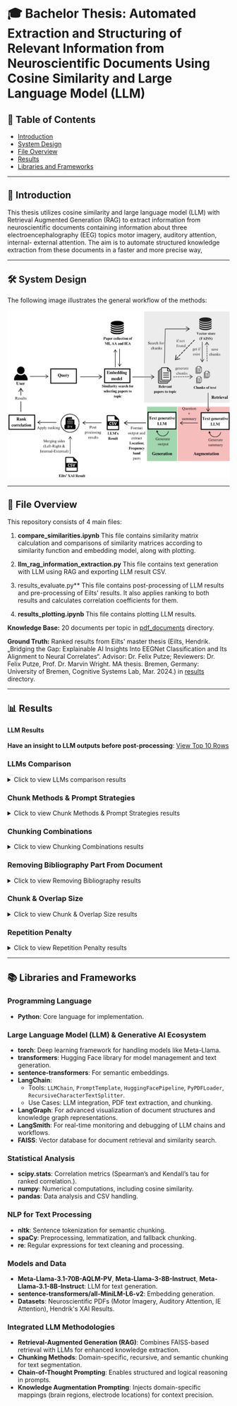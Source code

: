 # 🎓 Bachelor Thesis: Automated Extraction and Structuring of Relevant Information from Neuroscientific Documents Using Cosine Similarity and Large Language Model (LLM)

## 📑 Table of Contents
- [Introduction](#introduction)
- [System Design](#system-design)
- [File Overview](#file-overview)
- [Results](#results)
- [Libraries and Frameworks](#libraries-and-frameworks)

---

## 📘 Introduction
This thesis utilizes cosine similarity and large language model (LLM) with Retrieval Augmented Generation (RAG) to extract information from neuroscientific documents containing information about three electroencephalography (EEG) topics motor imagery, auditory attention, internal- external attention. The aim is to automate structured knowledge extraction from these documents in a faster and more precise way,

---

## 🛠️ System Design

The following image illustrates the general workflow of the methods:

![System Design](images/diagram.png)

---

## 📁 File Overview

This repository consists of 4 main files:

1. **compare_similarities.ipynb**
This file contains similarity matrix calculation and comparisons of similarity matrices according to similarity function and embedding model, along with plotting.

2. **llm_rag_information_extraction.py**
This file contains text generation with LLM using RAG and exporting LLM result CSV.

3. results_evaluate.py**
This file contains post-processing of LLM results and pre-processing of Eilts' results. It also applies ranking to both results and calculates correlation coefficients for them.

4. **results_plotting.ipynb**
This file contains plotting LLM results.

**Knowledge Base:** 20 documents per topic in [pdf_documents](./data/pdf_documents) directory.

**Ground Truth:** Ranked results from Eilts' master thesis (Eilts, Hendrik. „Bridging the Gap: Explainable AI Insights Into EEGNet Classification and Its Alignment to Neural Correlates“. Advisor: Dr. Felix Putze; Reviewers: Dr. Felix Putze, Prof. Dr. Marvin Wright. MA thesis. Bremen, Germany: University of Bremen, Cognitive Systems Lab, Mar. 2024.) in [results](./data/results/ground_truth) directory.

---

## 📊 Results

#### LLM Results
**Have an insight to LLM outputs before post-processing**: 
[View Top 10 Rows](data/results/LLM_output.md)

### LLMs Comparison

<details>
<summary>Click to view LLMs comparison results</summary>

![LLM Models Comparison for AA](images/llm-models-AA-S.png)

![LLM Models Comparison for IEA](images/llm-models-IEA-S.png)

![LLM Models Comparison for MI](images/llm-models-MI-S.png)

</details>

### Chunk Methods & Prompt Strategies

<details>
<summary>Click to view Chunk Methods & Prompt Strategies results</summary>

![Chunk Methods & Prompt Strategies for AA](images/chunk-method-AA-S.png)

![Chunk Methods & Prompt Strategies for IEA](images/chunk-method-IEA-S.png)

![Chunk Methods & Prompt Strategies for MI](images/chunk-method-MI-S.png)

</details>

### Chunking Combinations

<details>
<summary>Click to view Chunking Combinations results</summary>

![Chunk Combinations for AA](images/chunk-comb-AA.png)

![Chunk Combinations for IEA](images/chunk-comb-IEA.png)

![Chunk Combinations for MI](images/chunk-comb-MI.png)

</details>

### Removing Bibliography Part From Document

<details>
<summary>Click to view Removing Bibliography results</summary>

![Bibliography Result](images/bib-AA.png)

![Bibliography Result](images/bib-IEA.png)

![Bibliography Result](images/bib-MI.png)

</details>

### Chunk & Overlap Size

<details>
<summary>Click to view Chunk & Overlap Size results</summary>

![Chunk & Overlap Size Result](images/chunk-size-AA-S.png)

![Chunk & Overlap Size Result](images/chunk-size-IEA-S.png)

![Chunk & Overlap Size Result](images/chunk-size-MI-S.png)

</details>

### Repetition Penalty

<details>
<summary>Click to view Repetition Penalty results</summary>

![Repetition Penalty for AA](images/rep-AA.png)

![Repetition Penalty for IEA](images/rep-IEA.png)

![Repetition Penalty for MI](images/rep-MI.png)

</details>

---

## 📚 Libraries and Frameworks

### Programming Language
- **Python**: Core language for implementation.

### Large Language Model (LLM) & Generative AI Ecosystem
- **torch**: Deep learning framework for handling models like Meta-Llama.
- **transformers**: Hugging Face library for model management and text generation.
- **sentence-transformers**: For semantic embeddings.
- **LangChain**:
  - Tools: `LLMChain`, `PromptTemplate`, `HuggingFacePipeline`, `PyPDFLoader`, `RecursiveCharacterTextSplitter`.
  - Use Cases: LLM integration, PDF text extraction, and chunking.
- **LangGraph**: For advanced visualization of document structures and knowledge graph representations.
- **LangSmith**: For real-time monitoring and debugging of LLM chains and workflows.
- **FAISS**: Vector database for document retrieval and similarity search.

### Statistical Analysis
- **scipy.stats**: Correlation metrics (Spearman’s and Kendall’s tau for ranked correlation.).
- **numpy**: Numerical computations, including cosine similarity.
- **pandas**: Data analysis and CSV handling.

### NLP for Text Processing
- **nltk**: Sentence tokenization for semantic chunking.
- **spaCy**: Preprocessing, lemmatization, and fallback chunking.
- **re**: Regular expressions for text cleaning and processing.

### Models and Data
- **Meta-Llama-3.1-70B-AQLM-PV**, **Meta-Llama-3-8B-Instruct**, **Meta-Llama-3.1-8B-Instruct**: LLM for text generation.
- **sentence-transformers/all-MiniLM-L6-v2**: Embedding generation.
- **Datasets**: Neuroscientific PDFs (Motor Imagery, Auditory Attention, IE Attention), Hendrik's XAI Results.

### Integrated LLM Methodologies
- **Retrieval-Augmented Generation (RAG)**: Combines FAISS-based retrieval with LLMs for enhanced knowledge extraction.
- **Chunking Methods**: Domain-specific, recursive, and semantic chunking for text segmentation.
- **Chain-of-Thought Prompting**: Enables structured and logical reasoning in prompts.
- **Knowledge Augmentation Prompting**: Injects domain-specific mappings (brain regions, electrode locations) for context precision.
